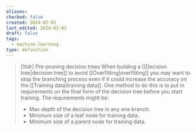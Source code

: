 ```yaml
---
aliases: 
checked: false
created: 2024-02-02
last_edited: 2024-02-02
draft: false
tags:
  - machine-learning
type: definition
---
```

>[!tldr] Pre-pruning decision trees
>When building a [[Decision tree|decision tree]] to avoid [[Overfitting|overfitting]] you may want to stop the branching process even if it could increase the accuracy on the [[Training data|training data]]. One method to do this is to put in requirements on the final form of the decision tree before you start training. The requirements might be:
>- Max depth of the decision tree in any one branch.
>- Minimum size of a leaf node for training data.
>- Minimum size of a parent node for training data. 

